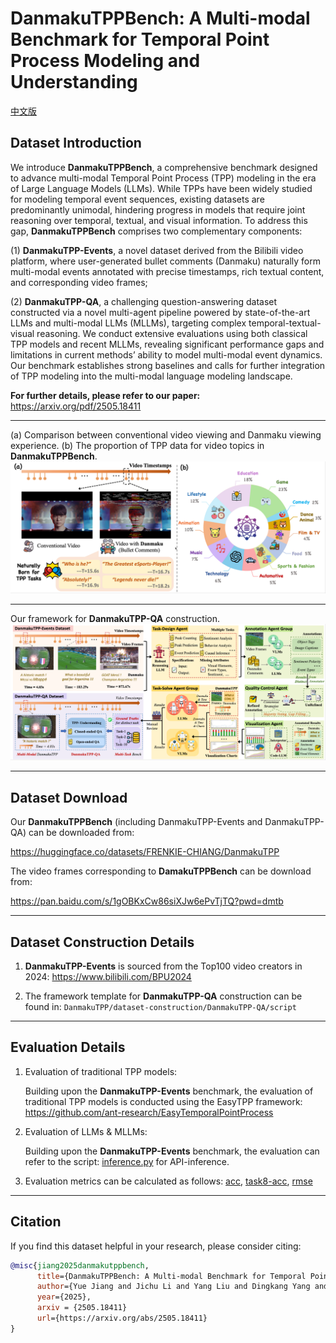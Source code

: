 # DanmakuTPPBench: A Multi-modal Benchmark for Temporal Point Process Modeling and Understanding

[中文版](README_cn.md)

## Dataset Introduction
We introduce **DanmakuTPPBench**, a comprehensive benchmark designed to advance multi-modal Temporal Point Process (TPP) modeling in the era of Large Language Models (LLMs). 
While TPPs have been widely studied for modeling temporal event sequences, existing datasets are predominantly unimodal, hindering progress in models that require joint reasoning over temporal, textual, and visual information. To address this gap, **DanmakuTPPBench** comprises two complementary components:

(1) **DanmakuTPP-Events**, a novel dataset derived from the Bilibili video platform, where user-generated bullet comments (Danmaku) naturally form multi-modal events annotated with precise timestamps, rich textual content, and corresponding video frames;

(2) **DanmakuTPP-QA**, a challenging question-answering dataset constructed via a novel multi-agent pipeline powered by state-of-the-art LLMs and multi-modal LLMs (MLLMs), targeting complex temporal-textual-visual reasoning. 
We conduct extensive evaluations using both classical TPP models and recent MLLMs, revealing significant performance gaps and limitations in current methods’ ability to model multi-modal event dynamics. Our benchmark establishes strong baselines and calls for further integration of TPP modeling into the multi-modal language modeling landscape.

**For further details, please refer to our paper:**  https://arxiv.org/pdf/2505.18411


---

(a) Comparison between conventional video viewing and Danmaku viewing experience. (b) The proportion of TPP data for video topics in **DanmakuTPPBench**.
<img src="dataset.png" width="1000">

---
Our framework for **DanmakuTPP-QA** construction.
<img src="framework.png" width="1000">

---

## Dataset Download
Our **DanmakuTPPBench** (including DanmakuTPP-Events and DanmakuTPP-QA) can be downloaded from:

https://huggingface.co/datasets/FRENKIE-CHIANG/DanmakuTPP

The video frames corresponding to **DamakuTPPBench** can be download from:

https://pan.baidu.com/s/1gOBKxCw86siXJw6ePvTjTQ?pwd=dmtb

---

## Dataset Construction Details
1. **DanmakuTPP-Events** is sourced from the Top100 video creators in 2024:
https://www.bilibili.com/BPU2024

2. The framework template for **DanmakuTPP-QA** construction can be found in: `DanmakuTPP/dataset-construction/DanmakuTPP-QA/script`

---

## Evaluation Details
1. Evaluation of traditional TPP models:

      Building upon the **DanmakuTPP-Events** benchmark, the evaluation of traditional TPP models is conducted using the EasyTPP framework: https://github.com/ant-research/EasyTemporalPointProcess

2. Evaluation of LLMs & MLLMs:

      Building upon the **DanmakuTPP-Events** benchmark, the evaluation can refer to the script:
      <a href='https://github.com/FRENKIE-CHIANG/DanmakuTPPBench/blob/main/evaluation/DanmakuTPP-QA/inference.py'>inference.py</a> 
      for API-inference.

3. Evaluation metrics can be calculated as follows: 
<a href='https://github.com/FRENKIE-CHIANG/DanmakuTPPBench/blob/main/evaluation/DanmakuTPP-QA/eval/acc.py'>acc</a>, 
<a href='https://github.com/FRENKIE-CHIANG/DanmakuTPPBench/blob/main/evaluation/DanmakuTPP-QA/eval/task-8-acc-top2.py'>task8-acc</a>, 
<a href='https://github.com/FRENKIE-CHIANG/DanmakuTPPBench/blob/main/evaluation/DanmakuTPP-QA/eval/rmse.py'>rmse</a>

---

## Citation
If you find this dataset helpful in your research, please consider citing:
```bibtex
@misc{jiang2025danmakutppbench,
      title={DanmakuTPPBench: A Multi-modal Benchmark for Temporal Point Process Modeling and Understanding}, 
      author={Yue Jiang and Jichu Li and Yang Liu and Dingkang Yang and Feng Zhou and Quyu Kong},
      year={2025},
      arxiv = {2505.18411}
      url={https://arxiv.org/abs/2505.18411}
}
```
